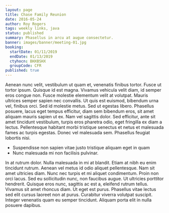 ```yaml
---
layout: page
title: Chase Family Reunion
date: 2016-05-24
author: Roy Rogers
tags: weekly links, java
status: published
summary: Phasellus in arcu at augue consectetur.
banner: images/banner/meeting-01.jpg
booking:
  startDate: 01/11/2019
  endDate: 01/13/2019
  ctyhocn: BHXBSHX
  groupCode: CFR
published: true
---
```

Aenean nunc velit, vestibulum ut quam et, venenatis finibus tortor. Fusce ut tortor ipsum. Quisque id est magna. Vivamus vehicula velit diam, id semper eros congue non. Fusce molestie elementum velit at volutpat. Mauris ultrices semper sapien nec convallis. Ut quis est euismod, bibendum urna vel, finibus orci. Sed id molestie metus. Sed ut egestas libero. Phasellus posuere, lacus eget tempus efficitur, diam sem bibendum eros, sit amet aliquam mauris sapien ut ex. Nam vel sagittis dolor. Sed efficitur, ante sit amet tincidunt vestibulum, turpis eros pharetra odio, eget fringilla ex diam a lectus. Pellentesque habitant morbi tristique senectus et netus et malesuada fames ac turpis egestas. Donec vel malesuada sem. Phasellus feugiat lobortis nisi.

* Suspendisse non sapien vitae justo tristique aliquam eget in quam
* Nunc malesuada mi non facilisis pulvinar.

In at rutrum dolor. Nulla malesuada in mi at blandit. Etiam at nibh eu enim tincidunt rutrum. Aenean vel metus id odio aliquet pellentesque. Nam sit amet ultricies diam. Nunc nec turpis et mi aliquet condimentum. Proin non orci lacus. Sed eu sollicitudin nunc, non faucibus augue. Ut ultricies porttitor hendrerit. Quisque eros nunc, sagittis ac est a, eleifend rutrum tellus. Vivamus sit amet rhoncus diam. Ut eget est purus. Phasellus vitae lectus sed elit cursus laoreet non at purus. Curabitur viverra volutpat suscipit. Integer venenatis quam eu semper tincidunt. Aliquam porta elit in nulla posuere dapibus.
